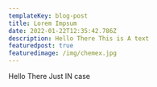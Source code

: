 ```yaml
---
templateKey: blog-post
title: Lorem Impsum
date: 2022-01-22T12:35:42.786Z
description: Hello There This is A text
featuredpost: true
featuredimage: /img/chemex.jpg
---
```

Hello There Just IN case